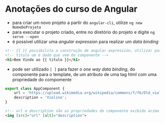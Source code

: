 # Anotações do curso de Angular

- para criar um novo projeto a partir do `angular-cli`, utilize `ng new NomeDoProjeto`
- para executar o projeto criado, entre no diretório do projeto e digite `ng serve --open`
- é possível utilizar uma *angular expression* para realizar um *data binding*

```html
<!-- {{ }} possibilita a construção de angular expression, utilizar para preencher conteúdo de tags html -->
<!-- titulo um é dado que vem do componente -->
<h1>Bem Vindo ao {{ titulo }}</h1>
```

- pode ser utilizado `[ ]` para fazer o *one way data binding*, do componente para o template, de um atributo de uma tag html com uma propriedade do compomente

```javascript
export class AppComponent {
    url = 'https://upload.wikimedia.org/wikipedia/commons/f/f6/Old_violin.jpg';
    description = 'Violino';
}
```

```html
<!-- url e description são as propriedades do componente exibido acima -->
<img [src]="url" [alt]="description">
```
